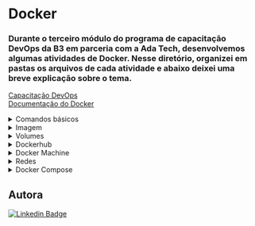 # Docker
### Durante o terceiro módulo do programa de capacitação DevOps da B3 em parceria com a Ada Tech, desenvolvemos algumas atividades de Docker. Nesse diretório, organizei em pastas os arquivos de cada atividade e abaixo deixei uma breve explicação sobre o tema. 
[Capacitação DevOps](https://ada.tech/sou-aluno/programas/b3-deva) </br>
[Documentação do Docker](https://docs.docker.com/)
<details>
  <summary> Comandos básicos </summary>
<img align="left" src="https://4linux.com.br/wp-content/uploads/2021/08/imagem-1024x594.png" alt='Direitos reservados a página 4linux' width="350" height="200" />

#### Enquanto as máquinas virtuais solucionaram o empecilho do uso de vários servidores físicos, o docker veio para solucionar o custo e o tempo gasto com a instalação, manutenção e configuração dos sistemas operacionais. A partir disso, surgiram os `containers`, responsáveis por emular uma aplicação com praticidade e portabilidade, bastando apenas um comando para que o ambiente inteiro em que um projeto foi construido, com suas versões e aplicações instaladas esteja rodando em outro lugar, caindo por terra a famosa frase "Mas na minha máquina funciona".

##### Listar os containers em execução
```
#sintase antiga
docker ps 
#sintase nova
docker container ls 
```
##### Listar todos os containers
```
docker container ls -a
```
##### Executar um container
```
docker container run
```
###### Cabe mencionar algumas flags:
| Flag | Descrição |
| --- | --- |
| -ti |  cria um shell bash interativo |
| --rm | o container será removido após a execução |
| -d | roda um container como deamon |
| -m | limita a quantidade de memória |
| --cpus | seta o core |
| -p porta-local:porta-container | configura as portas |
| -P| porta aleatória para o local:porta especificada na imagem|
| --name <nome da imagem> | personaliza o nome |
> [!TIP]
> Para sair de um container basta usar Ctrl + pq, já para matar Ctrl + d* </br>

[imagem demonstrando]()
##### Parar um container
```
docker container stop 'nome/id do container'
```
##### Pausar os processos
```
docker container pause 'id do container'
```
##### Retomar os processos
```
docker container unpause 'id do container'
```
##### Reiniciar um container
```
#Caso já esteja parado
docker container start 'nome/id do container'
#Caso esteja em execução
docker container restart 'nome/id do container'
```
##### Conectar novamente ao container
```
docker container attach 'nome/id do container'
```
> [!IMPORTANT]
> Após a criarção do container, se for necessário alterar as configurações, use:
> ```
> docker container update --cpus 0.2 'id do container'
> ```
##### Conectar ao container em segundo plano
```
docker container exec -ti 'id do container''comando que quero executar'
```
[imagem demonstrando]()
##### Inspecionar
```
docker container inspect 'id do container'
```
##### Remover container parado
```
docker container prune
```
##### Ver o histórico e continuar executando
```
docker container logs -f 'id do container'
```
##### Consumo de recursos
```
docker container stats 'id do container'
```
##### Ver processos em execução
```
docker container top 'id do container'
```
</details>
<details>
  <summary>Imagem</summary>

<img align="left" src="https://i.stack.imgur.com/F837U.png"  width="180" height="130" />

#### Na construção de uma imagem, cada linha de instrução do Dockerfile, é responsável por criar uma camada, sendo todas read-only (não podem ser sobrescrita, a imagem é imutável), execeto a mais superficial, que será read-write (a que torna o container real). Contudo, a camada que o usuário possui permissão para interagir é excluída quando o container é removido, configuração esta, que os tornam muito eficientes em termos de recursos, pois vários contêineres podem ser executados usando a mesma imagem.  
##### Construir uma imagem
```
mkdir exemplofile
cd exemplofile
vim Dockerfile
docker image build -t <nome da imagem>:<versão> .
```
##### Dockerfile
###### Por definição, imagem é um arquivo que inclui código, bibliotecas, dependências e configurações. Quando executamos o 'vim' do comando anterior, precisamos deixar setado algumas especificações dentro da imagem.
<img align="right" src="https://github.com/BiancaMalta/Docker/blob/main/imagem2.png" width="340" height="260" />

- FROM -> imagem base
- RUN -> comandos de construção
- ENV -> variavel de ambiente
- COPY -> arquivo copiado e caminho 
- WORKDIR -> define diretório
- LABEL -> descrição da imagem
- VOLUME -> caminho para criar um volume  
- EXPOSE -> configura a porta
- ENTRYPOINT -> principal processo
- CMD -> parametros para o entrypoint

##### Baixar imagens
```
docker pull <nome da imagem>
```
##### Ver todas as imagens
```
docker image ls
```
##### Remover imagem
```
docker rmi <id ou nome da imagem>
```

</details>
<details>
  <summary>Volumes</summary>

#### Como já mencionado, a camada read-write não foi projetada para armazenar dados persistentes. Caso haja a necessidade, é recomendado a utilização de `Volumes`, sua aplicação gera logs e arquivos de saída, permitindo a conservação dos dados, o compartilhamento do código fonte e o compartilhamento de dados entre os containers. Dependendo do caminho onde ele estará localizado, será um volume gerenciados pelo Docker ou volumes tipo bind.

##### Tipo bind
###### Esse volume apontam para um local especificado pelo usuário, sendo ótimo na hipotese de apontar vários containers para um armazenamento, entretanto tem riscos de sobreescrever dados e é administrado somente pelo usuário.
```
mkdir exemplo2
docker container run -it -v $(pwd)/exemplo2:<diretóriodentro do container> <nome da imagem>
```
###### Colocando ro antes da imagem, o container se torna apenas de leitura -> read only

##### Gerenciado pelo Docker
###### Criados automaticameno pelo daemon Docker, esse tipo de volume vincula-se apenas a um único container
```
# anônimo
docker run -it -v /<diretóriodentro do container> <nome da imagem>
# nomeado
docker volume create <nome volume>
docker run -d -p porta-local:porta-container --nome <nome do container> -v <nome volume>:<caminho para pasta dentro do container> <nome da imagem>
```
> [!IMPORTANT]
> Se você precisar passar informações sobre o drive de volume, o recomendado é:
> ```
> --mount 'type=<tipo do volume>,source=<diretório do nosso sistema>,destination=<diretório dentro do container>'
> ```

##### Uma forma de testa seu volume 
```
# entre dentro do terminal do container
docker exec -it <nome do terminal> /bin/bash
# entre dentro da pasta que foi destinado o volume
cd <caminho>/
# crie uma pasta qualquer
echo "Testando Volume" > teste.txt
# saia do container e vá ao diretorio do volume
# é esperado que todas as alterações do container estejam na máquina local
```
##### Ver todos os volumes
```
docker volume ls
```
##### Apagar volume
```
docker volume rm <nome/id do volume>
```
##### Inspecionar volume
```
docker volume inspect exemplo3
```
##### Adicionar volume a um container
```
docker container run -ti --mount type-volume,src=exemplo3,dst=/exemplo2 ubuntu
```
##### Apagar volumes que não estao sendo utilizados
```
docker volume prune
 ```
#### Criar um backup
```
type=volume,src=dbdados,dst=/data --mount type=bind,src=/opt/backup,dst=/backup debian tar - cvf /bakup/bkp-banco.tar /data
```
</details> 
<details>
  <summary>Dockerhub</summary>
  
##### Subindo uma imagem

###### Para isso será necessário criar uma chave pública
```
gpg --generate-key
```
###### Esse comando irá pedir um nome, um email, uma senha e retornar a chave
```
pass init <chave pública>
```
###### Agora podemos fazer o login e publicar a imagem
```
docker log
docker image tag <id da imagem> <usuário do Dockerhub/nome da imagem:versão>
docker push <usuário do Dockerhub/imagem:versão>
```
</details>
<details>
  <summary>Docker Machine</summary>

#### Ferramenta para operar maquinas virtuais rodando Docker
##### Para começar, pasta passar suas credenciais 
```
aws_acess_key_id = <seu id>
aws_secret_access_key = <sua senha>
```
##### Para criar uma nova máquina
```
docker-machine create --drive amazone2 aws01
```
##### Tem várias opções, para conferir entre na [documentação](https://github.com/Nordstrom/docker-machine/blob/master/docs/drivers/aws.md)
</details>
<details>
  <summary>Redes</summary>

#### Existem tem pilares para o uso de `redes`:
- Comunicação entre containers/ host/ plataforma
- Isolamento de container
- Orquestração do ambiente
#### Destrinchando essas caracteristicas, temos algumos tipos de redes:
#####  Bridge (rede padrão) 
###### Comunicação entre containers no mesmo host.
##### None 
###### Isolado, nao possui acesso nem externo e nem de outros containers, não tem IP. Muito útil quando não há a necessidade de conectividade de rede dentro do container.
##### Host
###### Faz uma ponte/ IP do container = IP da máquina. Não sendo possível iniciar vários containers com a mesma porta. Logo, se eu executar os seguintes comandos:
```
docker container run --name net_host1 -d --network host nginx:alpine
docker container run --name net_host2 -d --network host nginx:alpine
```
###### Em poucos segundos eles entraram em conflito e um dos container irá cair
##### Para conferir qual tipo de rede você possui
```
docker network ls
```
##### Criar uma nova rede
```
docker network creat <nome da rede>
```
##### Conferir se possui conflitos
```
docker network inspect <nome da rede>
```
##### Remover rede
```
# Uma rede em especifico
docker network rm <nome da rede>
# Todas que não estão sendo utilizadas
docker network prune
```
##### Para desconectar/conectar um container em uma rede
```
# Desconectar
docker network disconect <nome do container>
# Conectar
docker network conect <nome do container>
```
##### Comunicação DNS
```
docker container run -d --name webhost1 nginx:alpine
docker container run -d --name webhost2 --link webhost1 nginx:alpine
```
###### Para conferir, basta fazer o teste de ping dentro do container
```
docker container exec -it webhost2 ping webhost1
```
###### A desvantagem é que o oposto nao funciona
###### O recomendado é criar redes próprias
```
docker network create -d bridge networl_web
docker container run -d --name webhost1 --network network_web nginx:alpine
docker container run -d --name webhost2 --network network_web nginx:alpine
```
###### Agora, independente da ordem que for efetuada o teste de ping, o comando irá funcionar
</details>
<details>
  <summary>Docker Compose</summary>

#### Docker Compose é um aquivo escrito em YAML, muito semelhando ao dockerfile, que torna possível manipular vários container ao mesmo tempo. Nele está descrito toda a infraestrutura, variáveis de ambiente e está até mesmo definido o comportamento do docker caso um dos container venha a falhar. Em síntese, ao invés de o administrador executar o docker run na mão para cada container e subir os serviços separados, linkando os containers das aplicações manualmente, temos um único arquivo.
<img align="right" src="https://github.com/BiancaMalta/Docker/blob/main/dockercompose.png" width="200" height="200" />

#### Usar o Docker Compose é um processo de três etapas:
1. Defina o ambiente
2. Defina os serviços
3. Por último, execute docker compose up
##### Anatomia
```
services:
  web:
    build: .
    ports:
      - "5000:5000"
    volumes:
      - .:/code
  redis:
    image: redis
```
#### Comandos: 
##### Primeiros passos
```
docker-compose --version
```
###### Se for preciso instalar, acesse a [documentação](https://docs.docker.com/compose/install/linux/#install-the-plugin-manually)
##### Parar todos os containers
```
docker-compose stop
```
##### Removendo todos os containers
```
docker-compose rm -f
```
##### Vendo o log de todos os containers
```
docker-compose logs -f
```
##### Construir os containers sem inicializá-los
```
docker-compose build
```

</details>

## Autora
[![Linkedin Badge](https://img.shields.io/badge/LinkedIn-0077B5?style=for-the-badge&logo=linkedin&logoColor=white)](https://www.linkedin.com/in/bianca-malta/)
